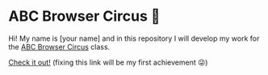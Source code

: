 # ABC Browser Circus 🎪

Hi! My name is [your name] and in this repository I will develop my work for the [ABC Browser Circus](https://abc.leoneckert.com) class. 

[Check it out!](http://link-inside-these-brackets-when-you-hav-it) (fixing this link will be my first achievement 😜)

